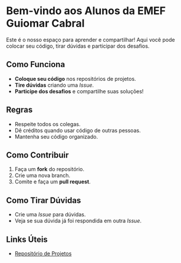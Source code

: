 # Bem-vindo aos Alunos da EMEF Guiomar Cabral

Este é o nosso espaço para aprender e compartilhar! Aqui você pode colocar seu código, tirar dúvidas e participar dos desafios.

## Como Funciona

- **Coloque seu código** nos repositórios de projetos.
- **Tire dúvidas** criando uma *Issue*.
- **Participe dos desafios** e compartilhe suas soluções!

## Regras

- Respeite todos os colegas.
- Dê créditos quando usar código de outras pessoas.
- Mantenha seu código organizado.

## Como Contribuir

1. Faça um **fork** do repositório.
2. Crie uma nova branch.
3. Comite e faça um **pull request**.

## Como Tirar Dúvidas

- Crie uma *Issue* para dúvidas.
- Veja se sua dúvida já foi respondida em outra *Issue*.

## Links Úteis

- [Repositório de Projetos](link-do-repositorio)

